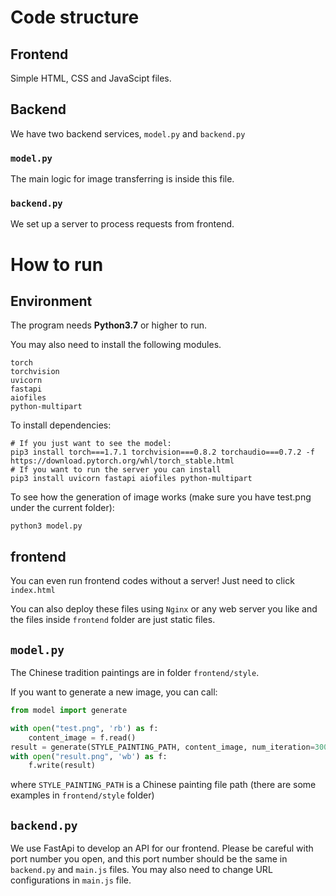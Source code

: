 # Code structure

## Frontend
Simple HTML, CSS and JavaScipt files.

## Backend

We have two backend services, `model.py` and `backend.py`

### `model.py`
The main logic for image transferring is inside this file.

### `backend.py`
We set up a server to process requests from frontend.

# How to run

## Environment

The program needs **Python3.7** or higher to run.

You may also need to install the following modules.

```
torch
torchvision
uvicorn
fastapi
aiofiles
python-multipart
```

To install dependencies:

```
# If you just want to see the model:
pip3 install torch===1.7.1 torchvision===0.8.2 torchaudio===0.7.2 -f https://download.pytorch.org/whl/torch_stable.html
# If you want to run the server you can install
pip3 install uvicorn fastapi aiofiles python-multipart
```
To see how the generation of image works (make sure you have test.png under the current folder):
```
python3 model.py
```

## frontend

You can even run frontend codes without a server! Just need to click `index.html`

You can also deploy these files using `Nginx` or any web server you like and the files inside `frontend` folder are just static files.

## `model.py`
The Chinese tradition paintings are in folder `frontend/style`.

If you want to generate a new image, you can call:

```python
from model import generate

with open("test.png", 'rb') as f:
    content_image = f.read()
result = generate(STYLE_PAINTING_PATH, content_image, num_iteration=300)
with open("result.png", 'wb') as f:
    f.write(result)
```

where `STYLE_PAINTING_PATH` is a Chinese painting file path (there are some examples in `frontend/style` folder)

## `backend.py`
We use FastApi to develop an API for our frontend.
Please be careful with port number you open, and this port number should be the same in `backend.py` and `main.js` files.
You may also need to change URL configurations in `main.js` file.
